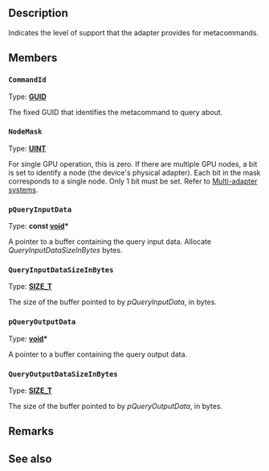 ## Description

Indicates the level of support that the adapter provides for metacommands.

## Members

### `CommandId`

Type: **[GUID](https://learn.microsoft.com/windows/win32/api/guiddef/ns-guiddef-guid)**

The fixed GUID that identifies the metacommand to query about.

### `NodeMask`

Type: **[UINT](https://learn.microsoft.com/windows/win32/winprog/windows-data-types)**

For single GPU operation, this is zero. If there are multiple GPU nodes, a bit is set to identify a node (the device's physical adapter). Each bit in the mask corresponds to a single node. Only 1 bit must be set. Refer to [Multi-adapter systems](https://learn.microsoft.com/windows/win32/direct3d12/multi-engine).

### `pQueryInputData`

Type:  **const [void](https://learn.microsoft.com/windows/win32/winprog/windows-data-types)\***

A pointer to a buffer containing the query input data. Allocate *QueryInputDataSizeInBytes* bytes.

### `QueryInputDataSizeInBytes`

Type: **[SIZE_T](https://learn.microsoft.com/windows/win32/winprog/windows-data-types)**

The size of the buffer pointed to by *pQueryInputData*, in bytes.

### `pQueryOutputData`

Type: **[void](https://learn.microsoft.com/windows/win32/winprog/windows-data-types)\***

A pointer to a buffer containing the query output data.

### `QueryOutputDataSizeInBytes`

Type: **[SIZE_T](https://learn.microsoft.com/windows/win32/winprog/windows-data-types)**

The size of the buffer pointed to by *pQueryOutputData*, in bytes.

## Remarks

## See also